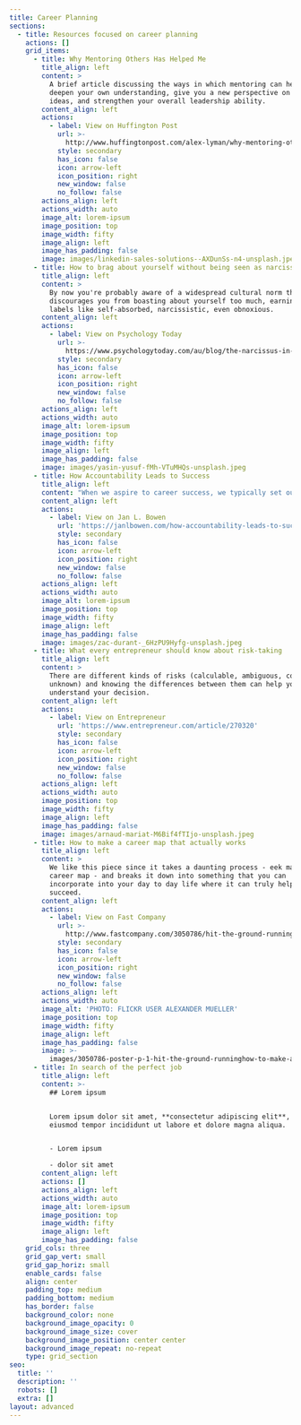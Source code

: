 ```yaml
---
title: Career Planning
sections:
  - title: Resources focused on career planning
    actions: []
    grid_items:
      - title: Why Mentoring Others Has Helped Me
        title_align: left
        content: >
          A brief article discussing the ways in which mentoring can help you to
          deepen your own understanding, give you a new perspective on old
          ideas, and strengthen your overall leadership ability.
        content_align: left
        actions:
          - label: View on Huffington Post
            url: >-
              http://www.huffingtonpost.com/alex-lyman/why-mentoring-others-has-_b_10214756.html
            style: secondary
            has_icon: false
            icon: arrow-left
            icon_position: right
            new_window: false
            no_follow: false
        actions_align: left
        actions_width: auto
        image_alt: lorem-ipsum
        image_position: top
        image_width: fifty
        image_align: left
        image_has_padding: false
        image: images/linkedin-sales-solutions--AXDunSs-n4-unsplash.jpeg
      - title: How to brag about yourself without being seen as narcissistic
        title_align: left
        content: >
          By now you're probably aware of a widespread cultural norm that
          discourages you from boasting about yourself too much, earning you
          labels like self-absorbed, narcissistic, even obnoxious.
        content_align: left
        actions:
          - label: View on Psychology Today
            url: >-
              https://www.psychologytoday.com/au/blog/the-narcissus-in-all-us/201001/how-brag-about-yourself-without-being-seen-narcissistic
            style: secondary
            has_icon: false
            icon: arrow-left
            icon_position: right
            new_window: false
            no_follow: false
        actions_align: left
        actions_width: auto
        image_alt: lorem-ipsum
        image_position: top
        image_width: fifty
        image_align: left
        image_has_padding: false
        image: images/yasin-yusuf-fMh-VTuMHQs-unsplash.jpeg
      - title: How Accountability Leads to Success
        title_align: left
        content: "When we aspire to career success, we typically set our sights on external factors. We establish our goals, determine a strategy, and map out the tasks.\_\n"
        content_align: left
        actions:
          - label: View on Jan L. Bowen
            url: 'https://janlbowen.com/how-accountability-leads-to-success/'
            style: secondary
            has_icon: false
            icon: arrow-left
            icon_position: right
            new_window: false
            no_follow: false
        actions_align: left
        actions_width: auto
        image_alt: lorem-ipsum
        image_position: top
        image_width: fifty
        image_align: left
        image_has_padding: false
        image: images/zac-durant-_6HzPU9Hyfg-unsplash.jpeg
      - title: What every entrepreneur should know about risk-taking
        title_align: left
        content: >
          There are different kinds of risks (calculable, ambiguous, complete
          unknown) and knowing the differences between them can help you better
          understand your decision.
        content_align: left
        actions:
          - label: View on Entrepreneur
            url: 'https://www.entrepreneur.com/article/270320'
            style: secondary
            has_icon: false
            icon: arrow-left
            icon_position: right
            new_window: false
            no_follow: false
        actions_align: left
        actions_width: auto
        image_position: top
        image_width: fifty
        image_align: left
        image_has_padding: false
        image: images/arnaud-mariat-M6Bif4fTIjo-unsplash.jpeg
      - title: How to make a career map that actually works
        title_align: left
        content: >
          We like this piece since it takes a daunting process - eek making a
          career map - and breaks it down into something that you can
          incorporate into your day to day life where it can truly help you
          succeed.
        content_align: left
        actions:
          - label: View on Fast Company
            url: >-
              http://www.fastcompany.com/3050786/hit-the-ground-running/how-to-make-a-career-map-that-actually-works
            style: secondary
            has_icon: false
            icon: arrow-left
            icon_position: right
            new_window: false
            no_follow: false
        actions_align: left
        actions_width: auto
        image_alt: 'PHOTO: FLICKR USER ALEXANDER MUELLER'
        image_position: top
        image_width: fifty
        image_align: left
        image_has_padding: false
        image: >-
          images/3050786-poster-p-1-hit-the-ground-runninghow-to-make-a-career-map-that-actually-works.jpeg
      - title: In search of the perfect job
        title_align: left
        content: >-
          ## Lorem ipsum


          Lorem ipsum dolor sit amet, **consectetur adipiscing elit**, sed do
          eiusmod tempor incididunt ut labore et dolore magna aliqua.


          - Lorem ipsum

          - dolor sit amet
        content_align: left
        actions: []
        actions_align: left
        actions_width: auto
        image_alt: lorem-ipsum
        image_position: top
        image_width: fifty
        image_align: left
        image_has_padding: false
    grid_cols: three
    grid_gap_vert: small
    grid_gap_horiz: small
    enable_cards: false
    align: center
    padding_top: medium
    padding_bottom: medium
    has_border: false
    background_color: none
    background_image_opacity: 0
    background_image_size: cover
    background_image_position: center center
    background_image_repeat: no-repeat
    type: grid_section
seo:
  title: ''
  description: ''
  robots: []
  extra: []
layout: advanced
---
```

